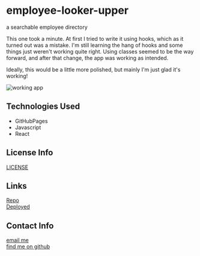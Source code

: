 
# employee-looker-upper
a searchable employee directory


This one took a minute. At first I tried to write it using hooks, which as it turned out was a mistake. I'm still learning the hang of hooks and some things just weren't working quite right. Using classes seemed to be the way forward, and after that change, the app was working as intended. 

Ideally, this would be a little more polished, but mainly I'm just glad it's working!

![working app](./assets/empdir.gif)


## Technologies Used
- GitHubPages
- Javascript
- React
  

## License Info 
[LICENSE](./License)

## Links
[Repo](https://github.com/a-andres1/employee-looker-upper)  
[Deployed](https://a-andres1.github.io/employee-looker-upper/)

## Contact Info
[email me](mailto:alyssaandres1@gmail.com)  
[find me on github](https://github.com/a-andres1)

